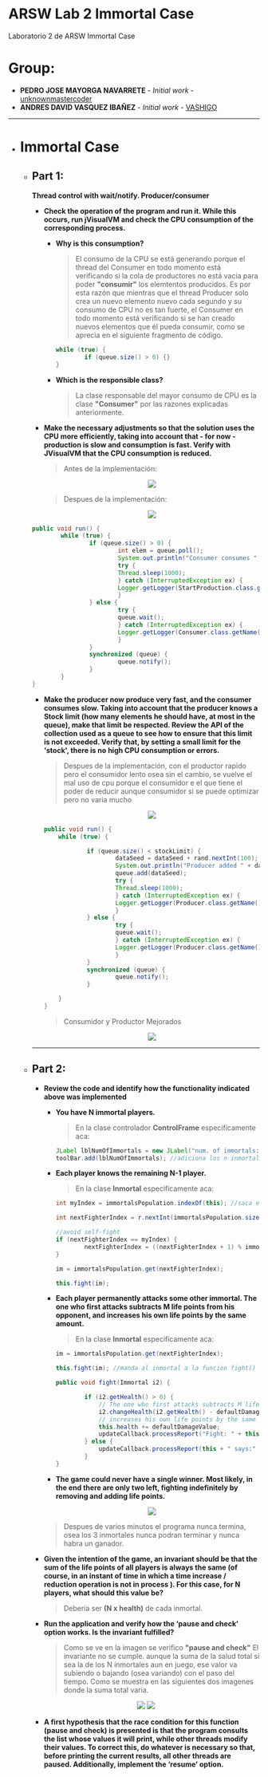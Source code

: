 # ARSW Lab 2 Immortal Case
Laboratorio 2 de ARSW Immortal Case
# Group:
+ **PEDRO JOSE MAYORGA NAVARRETE** - *Initial work* - [unknownmastercoder](https://github.com/unknownmastercoder)
+ **ANDRES DAVID VASQUEZ IBAÑEZ** - *Initial work* - [VASHIGO](https://github.com/vashigo)
----
                
+ # **Immortal Case**
    + ## Part 1:
        **Thread control with wait/notify. Producer/consumer**
        
        + **Check the operation of the program and run it. While this occurs, run jVisualVM and check the CPU consumption of the corresponding process.** 
             + **Why is this consumption?**

                > El consumo de la CPU se está generando porque el thread del Consumer en todo momento está verificando si la cola de productores no está vacia para poder **"consumir"** los elemtentos producidos. Es por esta razón que mientras que el thread Producer solo crea un nuevo elemento nuevo cada segundo y su consumo de CPU no es tan fuerte, el Consumer en todo momento está verificando si se han creado nuevos elementos que él pueda consumir, como se aprecia en el siguiente fragmento de código. 
                ```java
                while (true) {
                        if (queue.size() > 0) {}
                }
                ```

             + **Which is the responsible class?**

                > La clase responsable del mayor consumo de CPU es la clase **"Consumer"** por las razones explicadas anteriormente.
        

        + **Make the necessary adjustments so that the solution uses the CPU more efficiently, taking into account that - for now - production is slow and consumption is fast. Verify with JVisualVM that the CPU consumption is reduced.**

            > Antes de la implementación:

            <p align="center">
            <img src="https://drive.google.com/uc?export=view&id=1XWMmWzQPHzCafh0lGlWsafkiGkJu9mJZ" />
            </p>

            > Despues de la implementación:

            <p align="center">
            <img src="https://drive.google.com/uc?export=view&id=1AQkpQVzu-nb8c6x-UASQS2q_6NVemh_t" />
            </p>

        ```java
        public void run() {
                while (true) {
                        if (queue.size() > 0) {
                                int elem = queue.poll();
                                System.out.println("Consumer consumes " + elem);
                                try {
                                Thread.sleep(1000);
                                } catch (InterruptedException ex) {
                                Logger.getLogger(StartProduction.class.getName()).log(Level.SEVERE, null, ex);
                                }
                        } else {
                                try {
                                queue.wait();
                                } catch (InterruptedException ex) {
                                Logger.getLogger(Consumer.class.getName()).log(Level.SEVERE, null, ex);
                                }
                        }
                        synchronized (queue) {
                                queue.notify();
                        }
                }
        }
        ```    

        + **Make the producer now produce very fast, and the consumer consumes slow. Taking into account that the producer knows a Stock limit (how many elements he should have, at most in the queue), make that limit be respected. Review the API of the collection used as a queue to see how to ensure that this limit is not exceeded. Verify that, by setting a small limit for the 'stock', there is no high CPU consumption or errors.**

            > Despues de la implementación, con el productor rapido pero el consumidor lento osea sin el cambio, se vuelve el mal uso de cpu porque el consumidor e el que tiene el poder de reducir aunque consumidor si se puede optimizar pero no varia mucho

            <p align="center">
            <img src="https://drive.google.com/uc?export=view&id=1un5Qe66ixn31B56L-PTen9GIcZg-sLKA" />
            </p>

            ```java
            public void run() {
                while (true) {

                        if (queue.size() < stockLimit) {
                                dataSeed = dataSeed + rand.nextInt(100);
                                System.out.println("Producer added " + dataSeed);
                                queue.add(dataSeed);
                                try {
                                Thread.sleep(1000);
                                } catch (InterruptedException ex) {
                                Logger.getLogger(Producer.class.getName()).log(Level.SEVERE, null, ex);
                                }
                        } else {
                                try {
                                queue.wait();
                                } catch (InterruptedException ex) {
                                Logger.getLogger(Producer.class.getName()).log(Level.SEVERE, null, ex);
                                }
                        }
                        synchronized (queue) {
                                queue.notify();
                        }

                }
            }
            ```
            > Consumidor y Productor Mejorados

            <p align="center">
            <img src="https://drive.google.com/uc?export=view&id=1vAE4RilImYmcUCGyMQj5J_s37glEnI87" />
            </p>
        ----

    + ## **Part 2:**
        + **Review the code and identify how the functionality indicated above was implemented**
            + **You have N immortal players.**

                > En la clase controlador **ControlFrame** especificamente aca:
                
                ```java
                JLabel lblNumOfImmortals = new JLabel("num. of immortals:");
                toolBar.add(lblNumOfImmortals); //adiciona los n inmortales que se necesiten
                ```

            + **Each player knows the remaining N-1 player.**

                > En la clase  **Inmortal** especificamente aca:
                
                ```java
                int myIndex = immortalsPopulation.indexOf(this); //saca el indice donde esta ese inmortal en especifico

                int nextFighterIndex = r.nextInt(immortalsPopulation.size()); // N-1 player

                //avoid self-fight
                if (nextFighterIndex == myIndex) {
                        nextFighterIndex = ((nextFighterIndex + 1) % immortalsPopulation.size());
                }

                im = immortalsPopulation.get(nextFighterIndex);

                this.fight(im);
                ```

            + **Each player permanently attacks some other immortal. The one who first attacks subtracts M life points from his opponent, and increases his own life points by the same amount.**

                > En la clase  **Inmortal** especificamente aca:
                
                ```java
                im = immortalsPopulation.get(nextFighterIndex);

                this.fight(im); //manda al inmortal a la funcion fight()

                public void fight(Immortal i2) {

                        if (i2.getHealth() > 0) {
                            // The one who first attacks subtracts M life points from h
                            i2.changeHealth(i2.getHealth() - defaultDamageValue);
                            // increases his own life points by the same amount
                            this.health += defaultDamageValue;
                            updateCallback.processReport("Fight: " + this + " vs " + i2+"\n");
                        } else {
                            updateCallback.processReport(this + " says:" + i2 + " is already dead!\n");
                        }
                }                
                ```

            + **The game could never have a single winner. Most likely, in the end there are only two left, fighting indefinitely by removing and adding life points.**

            <p align="center">
            <img src="https://drive.google.com/uc?export=view&id=1-ubOYF8a3ErWLS90eo-aQ-FkykvZaD2i" />
            </p>

            > Despues de varios minutos el programa nunca termina, osea los 3 inmortales nunca podran terminar y nunca habra un ganador.

        + **Given the intention of the game, an invariant should be that the sum of the life points of all players is always the same (of course, in an instant of time in which a time increase / reduction operation is not in process ). For this case, for N players, what should this value be?**

            > Deberia ser **(N x health)** de cada inmortal.

        + **Run the application and verify how the ‘pause and check’ option works. Is the invariant fulfilled?**

            > Como se ve en la imagen se verifico **"pause and check"** El invariante no se cumple. aunque la suma de la salud total si sea la de los N inmortales aun en juego, 
            ese valor va subiendo o bajando (osea variando) con el paso del tiempo. Como se muestra en las siguientes dos imagenes donde la suma total varia.

        <p align="center">
        <img src="https://drive.google.com/uc?export=view&id=1lKFdxKBxyjlMUBeP2lOEM1MFSR58Crxx" />
        <img src="https://drive.google.com/uc?export=view&id=1zQN3UgKF6FBxso-LmiBF67bN9n5pOJrQ" />
        </p>

        + **A first hypothesis that the race condition for this function (pause and check) is presented is that the program consults the list whose values ​​it will print, while other threads modify their values. To correct this, do whatever is necessary so that, before printing the current results, all other threads are paused. Additionally, implement the ‘resume’ option.**